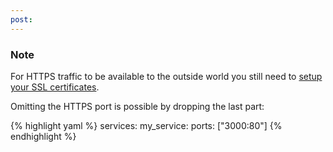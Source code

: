 ```yaml
---
post: 
---
```


### Note

For HTTPS traffic to be available to the outside world you still need to [setup your SSL certificates](/stack-add-ins/ssl-certificate).




Omitting the HTTPS port is possible by dropping the last part:

{% highlight yaml %}
services:
    my_service:
        ports: ["3000:80"]
{% endhighlight %}

